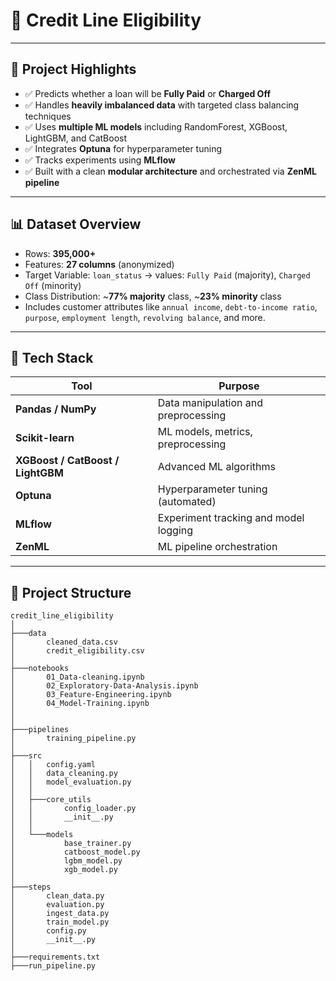 # 🏦 Credit Line Eligibility
---

## 🚀 Project Highlights

- ✅ Predicts whether a loan will be **Fully Paid** or **Charged Off**
- ✅ Handles **heavily imbalanced data** with targeted class balancing techniques
- ✅ Uses **multiple ML models** including RandomForest, XGBoost, LightGBM, and CatBoost
- ✅ Integrates **Optuna** for hyperparameter tuning
- ✅ Tracks experiments using **MLflow**
- ✅ Built with a clean **modular architecture** and orchestrated via **ZenML pipeline**

---
 ## 📊 Dataset Overview

- Rows: **395,000+**
- Features: **27 columns** (anonymized)
- Target Variable: `loan_status` → values: `Fully Paid` (majority), `Charged Off` (minority)
- Class Distribution: ~**77% majority** class, ~**23% minority** class  
- Includes customer attributes like `annual income`, `debt-to-income ratio`, `purpose`, `employment length`, `revolving balance`, and more.

---

## 🧰 Tech Stack

| Tool            | Purpose                               |
|-----------------|----------------------------------------|
| **Pandas / NumPy** | Data manipulation and preprocessing |
| **Scikit-learn** | ML models, metrics, preprocessing     |
| **XGBoost / CatBoost / LightGBM** | Advanced ML algorithms |
| **Optuna**       | Hyperparameter tuning (automated)     |
| **MLflow**       | Experiment tracking and model logging |
| **ZenML**        | ML pipeline orchestration             |

---

## 📁 Project Structure

```
credit_line_eligibility
│
├───data
│       cleaned_data.csv
│       credit_eligibility.csv
│
├───notebooks
│       01_Data-cleaning.ipynb
│       02_Exploratory-Data-Analysis.ipynb
│       03_Feature-Engineering.ipynb
│       04_Model-Training.ipynb
│       
│
├───pipelines
│       training_pipeline.py
│
├───src
│   │   config.yaml
│   │   data_cleaning.py
│   │   model_evaluation.py
│   │
│   ├───core_utils
│   │       config_loader.py
│   │       __init__.py
│   │
│   └───models
│           base_trainer.py
│           catboost_model.py
│           lgbm_model.py
│           xgb_model.py
│
├───steps
│       clean_data.py
│       evaluation.py
│       ingest_data.py
│       train_model.py
│       config.py
│       __init__.py
│
├───requirements.txt
├───run_pipeline.py        
        
        
        
        
        

```




























